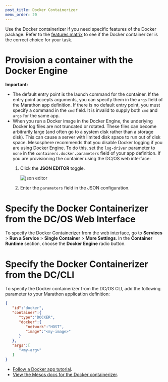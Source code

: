 ```yaml
---
post_title: Docker Containerizer
menu_order: 20
---
```


Use the Docker containerizer if you need specific features of the Docker package. Refer to the [features matrix](/docs/1.9/deploying-services/containerizers/) to see if the Docker containerizer is the correct choice for your task.

# Provision a container with the Docker Engine

**Important:** 
* The default entry point is the launch command for the container. If the entry point accepts arguments, you can specify them in the `args` field of the Marathon app definition. If there is no default entry point, you must specify a command in the `cmd` field. It is invalid to supply both `cmd` and `args` for the same app.
* When you run a Docker image in the Docker Engine, the underlying Docker log files are not truncated or rotated. These files can become arbitrarily large (and often go to a system disk rather than a storage disk). This can cause a server with limited disk space to run out of disk space. Mesosphere recommends that you disable Docker logging if you are using Docker Engine. To do this, set the `log-driver` parameter to `none` in the `containers.docker.parameters` field of your app definition. If you are provisioning the container using the DC/OS web interface:
  1. Click the **JSON EDITOR** toggle.

     ![json editor](/docs/1.10/img/json-editor-toggle.png)

  1. Enter the `parameters` field in the JSON configuration.

# Specify the Docker Containerizer from the DC/OS Web Interface

To specify the Docker Containerizer from the web interface, go to **Services**  > **Run a Service** > **Single Container** > **More Settings**. In the **Container Runtime** section, choose the **Docker Engine** radio button.

# Specify the Docker Containerizer from the DC/CLI

To specify the Docker containerizer from the DC/OS CLI, add the following parameter to your Marathon application definition:

```json
{  
   "id":"docker",
   "container":{  
      "type":"DOCKER",
      "docker":{  
         "network":"HOST",
         "image":"<my-image>"
      }
   },
   "args":[  
      "<my-arg>"
   ]
}
```

- [Follow a Docker app tutorial](/docs/1.9/deploying-services/creating-services/deploy-docker-app/).
- [View the Mesos docs for the Docker containerizer](http://mesos.apache.org/documentation/latest/docker-containerizer/).
